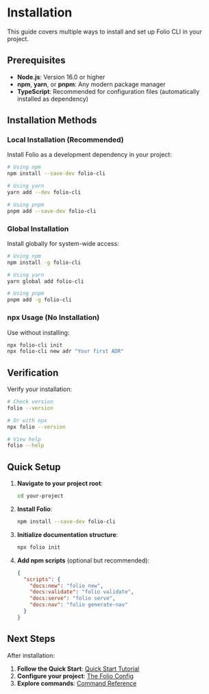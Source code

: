 # Installation

This guide covers multiple ways to install and set up Folio CLI in your project.

## Prerequisites

- **Node.js**: Version 16.0 or higher
- **npm**, **yarn**, or **pnpm**: Any modern package manager
- **TypeScript**: Recommended for configuration files (automatically installed as dependency)

## Installation Methods

### Local Installation (Recommended)

Install Folio as a development dependency in your project:

```bash
# Using npm
npm install --save-dev folio-cli

# Using yarn
yarn add --dev folio-cli

# Using pnpm
pnpm add --save-dev folio-cli
```

### Global Installation

Install globally for system-wide access:

```bash
# Using npm
npm install -g folio-cli

# Using yarn
yarn global add folio-cli

# Using pnpm
pnpm add -g folio-cli
```

### npx Usage (No Installation)

Use without installing:

```bash
npx folio-cli init
npx folio-cli new adr "Your first ADR"
```

## Verification

Verify your installation:

```bash
# Check version
folio --version

# Or with npx
npx folio --version

# View help
folio --help
```

## Quick Setup

1. **Navigate to your project root**:
   ```bash
   cd your-project
   ```

2. **Install Folio**:
   ```bash
   npm install --save-dev folio-cli
   ```

3. **Initialize documentation structure**:
   ```bash
   npx folio init
   ```

4. **Add npm scripts** (optional but recommended):
   ```json
   {
     "scripts": {
       "docs:new": "folio new",
       "docs:validate": "folio validate",
       "docs:serve": "folio serve",
       "docs:nav": "folio generate-nav"
     }
   }
   ```

## Next Steps

After installation:

1. **Follow the Quick Start**: [Quick Start Tutorial](./02-quick-start.md)
2. **Configure your project**: [The Folio Config](../02-core-concepts/01-the-folio-config.md)
3. **Explore commands**: [Command Reference](../03-command-reference/init.md)